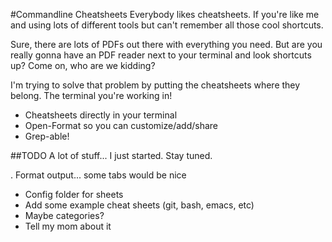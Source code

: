 #Commandline Cheatsheets
Everybody likes cheatsheets. If you're like me and using lots of different tools but can't remember all those cool shortcuts.

Sure, there are lots of PDFs out there with everything you need. But are you really gonna have an PDF reader next to your terminal and look shortcuts up? Come on, who are we kidding?

I'm trying to solve that problem by putting the cheatsheets where they belong. The terminal you're working in!

- Cheatsheets directly in your terminal
- Open-Format so you can customize/add/share
- Grep-able!

##TODO
A lot of stuff... I just started. Stay tuned.

. Format output... some tabs would be nice
- Config folder for sheets
- Add some example cheat sheets (git, bash, emacs, etc)
- Maybe categories?
- Tell my mom about it
